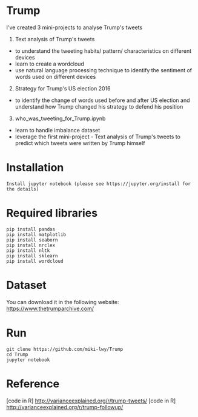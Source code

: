 # Trump
I've created 3 mini-projects to analyse Trump's tweets
1) Text analysis of Trump's tweets
  - to understand the tweeting habits/ pattern/ characteristics on different devices
  - learn to create a wordcloud
  - use natural language processing technique to identify the sentiment of words used on different devices
2) Strategy for Trump's US election 2016
  - to identify the change of words used before and after US election and understand how Trump changed his strategy to defend his position
3) who_was_tweeting_for_Trump.ipynb
  - learn to handle imbalance dataset
  - leverage the first mini-project - Text analysis of Trump's tweets to predict which tweets were written by Trump himself


# Installation
```
Install jupyter notebook (please see https://jupyter.org/install for the details)
```

# Required libraries
```
pip install pandas
pip install matplotlib
pip install seaborn
pip install nrclex
pip install nltk
pip install sklearn
pip install wordcloud

```
# Dataset
You can download it in the following website:
https://www.thetrumparchive.com/

# Run
```
git clone https://github.com/miki-lwy/Trump
cd Trump
jupyter notebook
```

# Reference
[code in R] http://varianceexplained.org/r/trump-tweets/
[code in R] http://varianceexplained.org/r/trump-followup/
